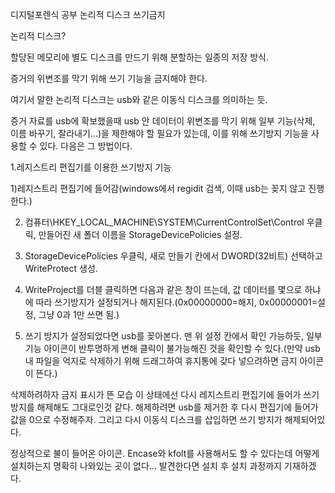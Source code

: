 디지털포렌식 공부
논리적 디스크 쓰기금지

논리적 디스크?

할당된 메모리에 별도 디스크를 만드기 위해 분할하는 일종의 저장 방식.

증거의 위변조를 막기 위해 쓰기 기능을 금지해야 한다.

 

여기서 말한 논리적 디스크는 usb와 같은 이동식 디스크를 의미하는 듯.

증거 자료를 usb에 확보했을때 usb 안 데이터이 위변조를 막기 위해 일부 기능(삭제, 이름 바꾸기, 잘라내기...)을 제한해야 할 필요가 있는데, 이를 위해 쓰기방지 기능을 사용할 수 있다. 다음은 그 방법이다.

 

 

1.레지스트리 편집기를 이용한 쓰기방지 기능

1)레지스트리 편집기에 들어감(windows에서 regidit 검색, 이때 usb는 꽂지 않고 진행한다.)

2) 컴퓨터\HKEY_LOCAL_MACHINE\SYSTEM\CurrentControlSet\Control 우클릭, 만들어진 새 폴더 이름을 StorageDevicePolicies 설정.

3) StorageDevicePolicies 우클릭, 새로 만들기 칸에서 DWORD(32비트) 선택하고 WriteProtect 생성.


4) WriteProject를 더블 클릭하면 다음과 같은 창이 뜨는데, 값 데이터를 몇으로 하냐에 따라 쓰기방지가 설정되거나 해지된다.(0x00000000=해지, 0x00000001=설정, 그냥 0과 1만 쓰면 됨.)


5) 쓰기 방지가 설정되었다면 usb를 꽂아본다. 맨 위 설정 칸에서 확인 가능하듯, 일부 기능 아이콘이 반투명하게 변해 클릭이 불가능해진 것을 확인할 수 있다.(만약 usb 내 파일을 억지로 삭제하기 위해 드래그하여 휴지통에 갖다 넣으려하면 금지 아이콘이 뜬다.)



삭제하려하자 금지 표시가 뜬 모습
이 상태에선 다시 레지스트리 편집기에 들어가 쓰기방지를 해제해도 그대로인것 같다. 해제하려면 usb를 제거한 후 다시 편집기에 들어가 값을 0으로 수정해주자. 그리고 다시 이동식 디스크를 삽입하면 쓰기 방지가 해제되어있다.


정상적으로 불이 들어온 아이콘.
Encase와 kfolt를 사용해서도 할 수 있다는데 어떻게 설치하는지 명확히 나와있는 곳이 없다... 발견한다면 설치 후 설치 과정까지 기재하겠다.